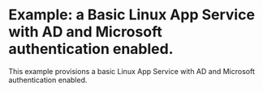# Example: a Basic Linux App Service with AD and Microsoft authentication enabled.

This example provisions a basic Linux App Service with AD and Microsoft authentication enabled.
